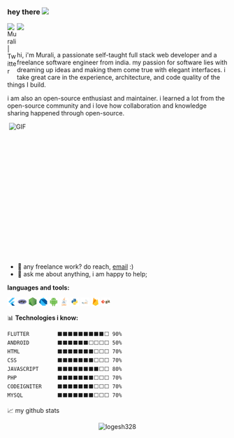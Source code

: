 
  ### hey there <img src="https://media.giphy.com/media/hvRJCLFzcasrR4ia7z/giphy.gif" width="25px">
<!-- <a href="https://www.instagram.com/abhisheknaiidu/">
  <img align="left" alt="Abhishek's Instagram" width="22px" src="https://raw.githubusercontent.com/hussainweb/hussainweb/main/icons/instagram.png" />
</a> -->
<!-- <a href="https://discord.gg/XTW52Kt">
  <img align="left" alt="Abhishek's Discord" width="22px" src="https://raw.githubusercontent.com/peterthehan/peterthehan/master/assets/discord.svg" />
</a> -->
<a href="https://twitter.com/murali_cse">
  <img align="left" alt="Murali | Twitter" width="22px" src="https://raw.githubusercontent.com/peterthehan/peterthehan/master/assets/twitter.svg" />
</a>
<!-- <a href="https://www.linkedin.com/in/abhisheknaiidu/">
  <img align="left" alt="Abhishek's LinkedIN" width="22px" src="https://raw.githubusercontent.com/peterthehan/peterthehan/master/assets/linkedin.svg" />
</a> -->

![](https://visitor-badge.glitch.me/badge?page_id=murali-cse.murali-cse)

<br />

hi, i'm Murali, a passionate self-taught full stack web developer and a freelance software engineer from india. my passion for software lies with dreaming up ideas and making them come true with elegant interfaces. i take great care in the experience, architecture, and code quality of the things I build.

i am also an open-source enthusiast and maintainer. i learned a lot from the open-source community and i love how collaboration and knowledge sharing happened through open-source.


  <img align="right" alt="GIF" src="https://ik.imagekit.io/oe4zrcmwdi5/ezgif.com-gif-maker__2___v58UXldc.gif" width="500" height="320" />
  
- 💼 any freelance work? do reach, [email](mailto:muralicse97@icloud.com) :)
- 💬 ask me about anything, i am happy to help;

**languages and tools:**  

<code><img height="20" src="https://raw.githubusercontent.com/github/explore/80688e429a7d4ef2fca1e82350fe8e3517d3494d/topics/flutter/flutter.png"></code>
<code><img height="20" src="https://raw.githubusercontent.com/github/explore/80688e429a7d4ef2fca1e82350fe8e3517d3494d/topics/php/php.png"></code>
<code><img height="20" src="https://raw.githubusercontent.com/github/explore/80688e429a7d4ef2fca1e82350fe8e3517d3494d/topics/nodejs/nodejs.png"></code>
<code><img height="20" src="https://raw.githubusercontent.com/github/explore/80688e429a7d4ef2fca1e82350fe8e3517d3494d/topics/dart/dart.png"></code>
<code><img height="20" src="https://raw.githubusercontent.com/github/explore/80688e429a7d4ef2fca1e82350fe8e3517d3494d/topics/android/android.png"></code>
<code><img height="20" src="https://raw.githubusercontent.com/github/explore/80688e429a7d4ef2fca1e82350fe8e3517d3494d/topics/java/java.png"></code>
<code><img height="20" src="https://raw.githubusercontent.com/github/explore/80688e429a7d4ef2fca1e82350fe8e3517d3494d/topics/python/python.png"></code>
<code><img height="20" src="https://raw.githubusercontent.com/github/explore/80688e429a7d4ef2fca1e82350fe8e3517d3494d/topics/mysql/mysql.png"></code>
<code><img height="20" src="https://raw.githubusercontent.com/github/explore/80688e429a7d4ef2fca1e82350fe8e3517d3494d/topics/firebase/firebase.png"></code>
<code><img height="20" src="https://raw.githubusercontent.com/github/explore/80688e429a7d4ef2fca1e82350fe8e3517d3494d/topics/git/git.png"></code>

📊 **Technologies i know:**
<!--START_SECTION:waka-->

```text
FLUTTER         ⬛⬛⬛⬛⬛⬛⬛⬛⬛⬜ 90%
ANDROID         ⬛⬛⬛⬛⬛⬛⬜⬜⬜⬜ 50%
HTML            ⬛⬛⬛⬛⬛⬛⬛⬜⬜⬜ 70%
CSS             ⬛⬛⬛⬛⬛⬛⬛⬜⬜⬜ 70%
JAVASCRIPT      ⬛⬛⬛⬛⬛⬛⬛⬛⬜⬜ 80%
PHP             ⬛⬛⬛⬛⬛⬛⬛⬜⬜⬜ 70%
CODEIGNITER     ⬛⬛⬛⬛⬛⬛⬛⬜⬜⬜ 70%
MYSQL           ⬛⬛⬛⬛⬛⬛⬛⬜⬜⬜ 70%
```
 
<!--END_SECTION:waka-->

<!-- if you like what i do, maybe consider buying me a coffee/tea 🥺👉👈

<a href="https://www.buymeacoffee.com/logesh328" target="_blank"><img src="https://cdn.buymeacoffee.com/buttons/v2/default-red.png" alt="Buy Me A Coffee" width="150" ></a> -->

<!-- 🚧 **my todoist stats:** -->
<!-- TODO-IST:START -->

<!-- TODO-IST:END -->


📈 my github stats

<p align="center"> <img src="https://github-readme-stats.vercel.app/api?username=murali-cse&show_icons=true&theme=gotham" alt="logesh328" />


